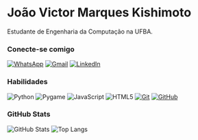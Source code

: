 # João Victor Marques Kishimoto

Estudante de Engenharia da Computação na UFBA.

### Conecte-se comigo

[![WhatsApp](https://img.shields.io/badge/WhatsApp-000?style=for-the-badge&logo=whatsapp&logoColor=white)](https://wa.me/5571920038152)
[![Gmail](https://img.shields.io/badge/Email-000?style=for-the-badge&logo=gmail&logoColor=red)](mailto:joaov.kishimoto@gmail.com)
[![LinkedIn](https://img.shields.io/badge/-LinkedIn-000?style=for-the-badge&logo=linkedin&logoColor=4169E1)](https://www.linkedin.com/in/joaokishimoto/)

### Habilidades

![Python](https://img.shields.io/badge/Python-000?style=for-the-badge&logo=Python&logoColor=30A3DC)
![Pygame](https://img.shields.io/badge/Pygame-000?style=for-the-badge&logo=Python&logoColor=30A3DC)
![JavaScript](https://img.shields.io/badge/JavaScript-000?style=for-the-badge&logo=javascript&logoColor=ffc222)
![HTML5](https://img.shields.io/badge/HTML5-000?style=for-the-badge&logo=html5&logoColor=E34F26)
[![Git](https://img.shields.io/badge/Git-000?style=for-the-badge&logo=git&logoColor=ffffff)](https://git-scm.com/doc)
[![GitHub](https://img.shields.io/badge/GitHub-000?style=for-the-badge&logo=github&logoColor=ffffff)](https://docs.github.com/)

### GitHub Stats

![GitHub Stats](https://github-readme-stats.vercel.app/api?username=JoaoKishimoto&theme=transparent&bg_color=000&border_color=006400&show_icons=true&icon_color=32CD32&title_color=32CD32&text_color=FFF)
![Top Langs](https://github-readme-stats-git-masterrstaa-rickstaa.vercel.app/api/top-langs/?username=JoaoKishimoto&layout=compact&bg_color=000&border_color=006400&title_color=32CD32&text_color=FFF)
